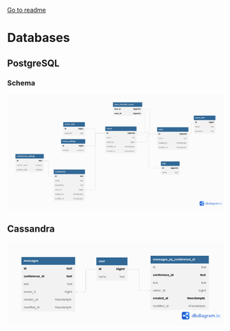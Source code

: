 [Go to readme](../README.md)

# Databases

## PostgreSQL

### Schema
![PostgreSQL schema](assets/alpha-1.0.2/db/postgresql.png)

## Cassandra
![Cassandra schema](assets/alpha-1.0.2/db/cassandra.png)
